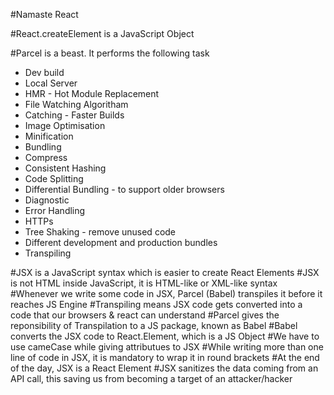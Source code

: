 #Namaste React

#React.createElement is a JavaScript Object

#Parcel is a beast. It performs the following task

- Dev build
- Local Server
- HMR - Hot Module Replacement
- File Watching Algoritham
- Catching - Faster Builds
- Image Optimisation
- Minification
- Bundling
- Compress
- Consistent Hashing
- Code Splitting
- Differential Bundling - to support older browsers
- Diagnostic
- Error Handling
- HTTPs
- Tree Shaking - remove unused code
- Different development and production bundles
- Transpiling

#JSX is a JavaScript syntax which is easier to create React Elements
#JSX is not HTML inside JavaScript, it is HTML-like or XML-like syntax
#Whenever we write some code in JSX, Parcel (Babel) transpiles it before it reaches JS Engine
#Transpiling means JSX code gets converted into a code that our browsers & react can understand
#Parcel gives the reponsibility of Transpilation to a JS package, known as Babel
#Babel converts the JSX code to React.Element, which is a JS Object
#We have to use cameCase while giving attributues to JSX
#While writing more than one line of code in JSX, it is mandatory to wrap it in round brackets
#At the end of the day, JSX is a React Element
#JSX sanitizes the data coming from an API call, this saving us from becoming a target of an attacker/hacker
